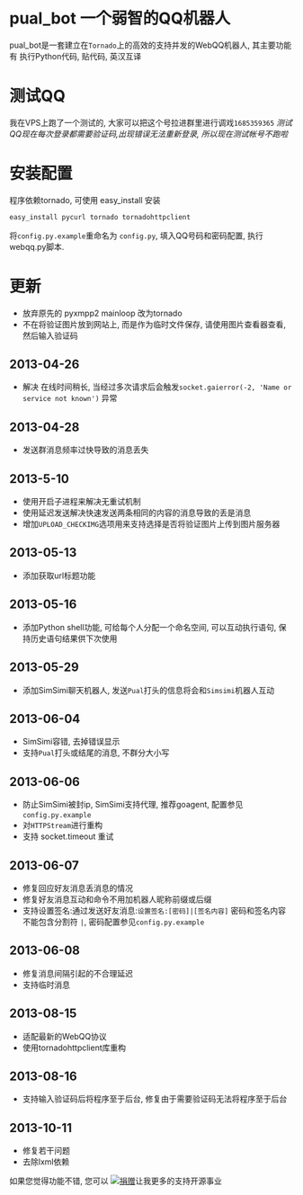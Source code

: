 # pual_bot 一个弱智的QQ机器人
pual_bot是一套建立在`Tornado`上的高效的支持并发的WebQQ机器人, 其主要功能有 执行Python代码, 贴代码, 英汉互译

# 测试QQ
我在VPS上跑了一个测试的, 大家可以把这个号拉进群里进行调戏`1685359365`
*测试QQ现在每次登录都需要验证码,出现错误无法重新登录, 所以现在测试帐号不跑啦*

# 安装配置
程序依赖tornado, 可使用 easy_install 安装
```bash
easy_install pycurl tornado tornadohttpclient
```

将`config.py.example`重命名为 `config.py`, 填入QQ号码和密码配置, 执行webqq.py脚本. 

# 更新
* 放弃原先的 pyxmpp2 mainloop 改为tornado
* 不在将验证图片放到网站上, 而是作为临时文件保存, 请使用图片查看器查看, 然后输入验证码

## 2013-04-26
* 解决 在线时间稍长, 当经过多次请求后会触发`socket.gaierror(-2, 'Name or service not known')` 异常

## 2013-04-28
* 发送群消息频率过快导致的消息丢失

## 2013-5-10
* 使用开启子进程来解决无重试机制
* 使用延迟发送解决快速发送两条相同的内容的消息导致的丢是消息
* 增加`UPLOAD_CHECKIMG`选项用来支持选择是否将验证图片上传到图片服务器

## 2013-05-13
* 添加获取url标题功能

## 2013-05-16
* 添加Python shell功能, 可给每个人分配一个命名空间, 可以互动执行语句, 保持历史语句结果供下次使用

## 2013-05-29
* 添加SimSimi聊天机器人, 发送`Pual`打头的信息将会和`Simsimi`机器人互动

## 2013-06-04
* SimSimi容错, 去掉错误显示
* 支持`Pual`打头或结尾的消息, 不群分大小写

## 2013-06-06
* 防止SimSimi被封ip, SimSimi支持代理, 推荐goagent, 配置参见`config.py.example`
* 对`HTTPStream`进行重构
* 支持 socket.timeout 重试

## 2013-06-07
* 修复回应好友消息丢消息的情况
* 修复好友消息互动和命令不用加机器人昵称前缀或后缀
* 支持设置签名:通过发送好友消息:`设置签名:[密码]|[签名内容]` 密码和签名内容不能包含分割符 `|`, 密码配置参见`config.py.example`

## 2013-06-08
* 修复消息间隔引起的不合理延迟
* 支持临时消息

## 2013-08-15
* 适配最新的WebQQ协议
* 使用tornadohttpclient库重构

## 2013-08-16
* 支持输入验证码后将程序至于后台, 修复由于需要验证码无法将程序至于后台

## 2013-10-11
* 修复若干问题
* 去除lxml依赖

如果您觉得功能不错, 您可以 [![捐赠](https://img.alipay.com/sys/personalprod/style/mc/btn-index.png)](http://me.alipay.com/woodd)让我更多的支持开源事业
